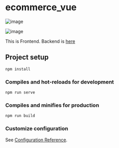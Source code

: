 # ecommerce_vue

![image](https://user-images.githubusercontent.com/29490094/165506456-8bbbb91f-893d-40b8-9896-beb5f5d25353.png)

![image](https://user-images.githubusercontent.com/29490094/165506329-afa0e11c-31f6-4091-a81a-119cdf64e5f4.png)

This is Frontend. Backend is <a href="https://github.com/abmAsadullah/django_vue_ecommerce">here</a>
## Project setup
```
npm install
```

### Compiles and hot-reloads for development
```
npm run serve
```

### Compiles and minifies for production
```
npm run build
```

### Customize configuration
See [Configuration Reference](https://cli.vuejs.org/config/).
